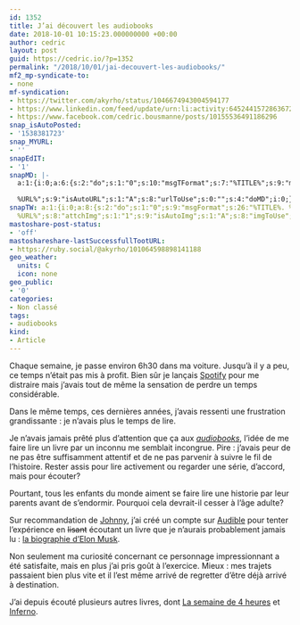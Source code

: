 ```yaml
---
id: 1352
title: J’ai découvert les audiobooks
date: 2018-10-01 10:15:23.000000000 +00:00
author: cedric
layout: post
guid: https://cedric.io/?p=1352
permalink: "/2018/10/01/jai-decouvert-les-audiobooks/"
mf2_mp-syndicate-to:
- none
mf-syndication:
- https://twitter.com/akyrho/status/1046674943004594177
- https://www.linkedin.com/feed/update/urn:li:activity:6452441572863672320
- https://www.facebook.com/cedric.bousmanne/posts/10155536491186296
snap_isAutoPosted:
- '1538381723'
snap_MYURL:
- ''
snapEdIT:
- '1'
snapMD: |-
  a:1:{i:0;a:6:{s:2:"do";s:1:"0";s:10:"msgTFormat";s:7:"%TITLE%";s:9:"msgFormat";s:19:"%FULLTEXT%

  %URL%";s:9:"isAutoURL";s:1:"A";s:8:"urlToUse";s:0:"";s:4:"doMD";i:0;}}"
snapTW: a:1:{i:0;a:8:{s:2:"do";s:1:"0";s:9:"msgFormat";s:26:"%TITLE%. %EXCERPT% -
  %URL%";s:8:"attchImg";s:1:"1";s:9:"isAutoImg";s:1:"A";s:8:"imgToUse";s:0:"";s:9:"isAutoURL";s:1:"A";s:8:"urlToUse";s:0:"";s:4:"doTW";i:0;}}
mastoshare-post-status:
- 'off'
mastoshareshare-lastSuccessfullTootURL:
- https://ruby.social/@akyrho/101064598898141188
geo_weather:
  units: C
  icon: none
geo_public:
- '0'
categories:
- Non classé
tags:
- audiobooks
kind:
- Article
---
```

Chaque semaine, je passe environ 6h30 dans ma voiture. Jusqu’à il y a peu, ce temps n’était pas mis à profit. Bien sûr je lançais [Spotify](https://www.spotify.com/fr/) pour me distraire mais j’avais tout de même la sensation de perdre un temps considérable.

Dans le même temps, ces dernières années, j’avais ressenti une frustration grandissante : je n’avais plus le temps de lire.

Je n’avais jamais prêté plus d’attention que ça aux [_audiobooks_](https://www.amazon.fr/dp/B01AUIE0CK?tag=cedricio-21), l’idée de me faire lire un livre par un inconnu me semblait incongrue. Pire : j’avais peur de ne pas être suffisamment attentif et de ne pas parvenir à suivre le fil de l’histoire. Rester assis pour lire activement ou regarder une série, d’accord, mais pour écouter?

Pourtant, tous les enfants du monde aiment se faire lire une historie par leur parents avant de s’endormir. Pourquoi cela devrait-il cesser à l’âge adulte?

Sur recommandation de [Johnny](https://twitter.com/johnny_creatoms), j’ai créé un compte sur [Audible](https://www.amazon.fr/dp/B01AUIE0CK?tag=cedricio-21) pour tenter l’expérience en <span style="text-decoration: line-through;">lisant</span> écoutant un livre que je n’aurais probablement jamais lu : [la biographie d’Elon Musk](https://amzn.to/2Rglskh).

Non seulement ma curiosité concernant ce personnage impressionnant a été satisfaite, mais en plus j’ai pris goût à l’exercice. Mieux : mes trajets passaient bien plus vite et il l’est même arrivé de regretter d’être déjà arrivé à destination.

J’ai depuis écouté plusieurs autres livres, dont [La semaine de 4 heures](https://amzn.to/2IzXSuB) et [Inferno](https://amzn.to/2DQS29u).